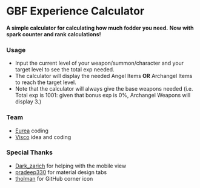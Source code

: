 # GBF Experience Calculator
 **A simple calculator for calculating how much fodder you need.**
 **Now with spark counter and rank calculations!**

### Usage
- Input the current level of your weapon/summon/character and your target level to see the total exp needed.
- The calculator will display the needed Angel Items **OR** Archangel Items to reach the target level.
- Note that the calculator will always give the base weapons needed (i.e. Total exp is 1001: given that bonus exp is 0%, Archangel Weapons will display 3.)

### Team
- [Eurea](https://github.com/eurea) coding
- [Visco](https://github.com/IAmVisco) idea and coding
 
### Special Thanks
- [Dark_zarich](https://github.com/Darkzarich) for helping with the mobile view
- [pradeep330](https://bootsnipp.com/snippets/featured/material-design-tab-style) for material design tabs
- [tholman](https://github.com/tholman/github-corners) for GitHub corner icon
